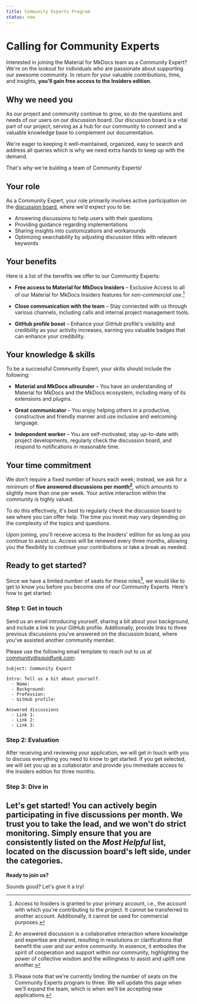 ```yaml
---
title: Community Experts Program
status: new
---
```


# Calling for Community Experts

Interested in joining the Material for MkDocs team as a Community Expert?
We're on the lookout for individuals who are passionate about supporting our
awesome community. In return for your valuable contributions, time, and
insights, __you'll gain free access to the Insiders edition__.

## Why we need you

As our project and community continue to grow, so do the questions and needs of
our users on our discussion board. Our discussion board is a vital part of our
project, serving as a hub for our community to connect and a valuable knowledge
base to complement our documentation.

We're eager to keeping it well-maintained, organized, easy to search and address
all queries which is why we need extra hands to keep up with the demand.

That's why we're bulding a team of Community Experts!

## Your role

As a Community Expert, your role primarily involves active participation on
the [discussion board], where we'd expect you to be:

- Answering discussions to help users with their questions
- Providing guidance regarding implementations
- Sharing insights into customizations and workarounds
- Optimizing searchability by adjusting discussion titles with relevant keywords

## Your benefits

Here is a list of the benefits we offer to our Community Experts:

-   __Free access to Material for MkDocs Insiders__ – Exclusive Access to all of
    our Material for MkDocs Insiders features for _non-commercial use_.[^1]

-   __Close communication with the team__ – Stay connected with us through various
    channels, including calls and internal project management tools.

-   __GitHub profile boost__ – Enhance your GitHub profile's visibility and
    credibility as your activity increases, earning you valuable badges that can
    enhance your credibility.

  [^1]:
    Access to Insiders is granted to your primary account, i.e., the account
    with which you're contributing to the project. It cannot be transferred to
    another account. Additionally, it cannot be used for commercial purposes.

## Your knowledge & skills

To be a successful Community Expert, your skills should include the following:

-   __Material and MkDocs allrounder__ – You have an understanding of Material
    for MkDocs and the MkDocs ecosystem, including many of its extensions and
    plugins.

-   __Great communicator__ – You enjoy helping others in a productive,
    constructive and friendly manner and use inclusive and welcoming language.

-   __Independent worker__ – You are self-motivated, stay up-to-date with
    project developments, regularly check the discussion board, and respond to
    notifications in reasonable time.

  [discussion board]: https://github.com/squidfunk/mkdocs-material/discussions
  [documentation]: https://squidfunk.github.io/mkdocs-material/
  [contribution guides]: ../contributing/index.md

## Your time commitment

We don't require a fixed number of hours each week; instead, we ask for a
minimum of __five answered discussions per month[^2]__, which amounts to
slightly more than one per week. Your active interaction within the community is
highly valued.

To do this effectively, it's best to regularly check the discussion board to see
where you can offer help. The time you invest may vary depending on the
complexity of the topics and questions.

Upon joining, you'll receive access to the Insiders' edition for as long as you
continue to assist us. Access will be renewed every three months, allowing you
the flexibility to continue your contributions or take a break as needed.

  [^2]:
    An answered discussion is a collaborative interaction where knowledge and
    expertise are shared, resulting in resolutions or clarifications that benefit
    the user and our entire community. In essence, it embodies the spirit of
    cooperation and support within our community, highlighting the power of
    collective wisdom and the willingness to assist and uplift one another.

## Ready to get started?

Since we have a limited number of seats for these roles[^3], we would like to
get to know you before you become one of our Community Experts. Here's how to
get started:

  [^3]:
    Please note that we're currently limiting the number of seats on the
    Community Experts program to three. We will update this page when we'll
    expand the team, which is when we'll be accepting new applications.

### Step 1: Get in touch

Send us an email introducing yourself, sharing a bit about your background, and
include a link to your GitHub profile. Additionally, provide links to three
previous discussions you've answered on the discussion board, where you've
assisted another community member.

Please use the following email template to reach out to us at
community@squidfunk.com:

```
Subject: Community Expert

Intro: Tell us a bit about yourself.
  - Name:
  - Background:
  - Profession:
  - GitHub profile:

Answered discussions
  - Link 1:
  - Link 2:
  - Link 3:
```

### Step 2: Evaluation

After receiving and reviewing your application, we will get in touch with you
to discuss everything you need to know to get started. If you get selected, we
will set you up as a collaborator and provide you immediate access to the
Insiders edition for three months.

### Step 3: Dive in

Let's get started! You can actively begin participating in five discussions per
month. We trust you to take the lead, and we won't do strict monitoring. Simply
ensure that you are consistently listed on the _Most Helpful_ list, located on
the discussion board's left side, under the categories.
---

__Ready to join us?__

Sounds good? Let's give it a try!
